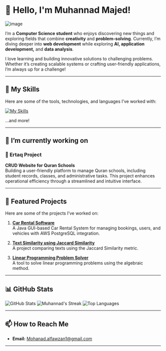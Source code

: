 

# 👋 Hello, I'm Muhannad Majed!  

<!---
> *"The future belongs to those who dare to learn and grow."*

--->
![image](https://i.pinimg.com/originals/5c/ae/fa/5caefa287638eaae50a1c43d73add8b4.gif)

 
I’m a **Computer Science student** who enjoys discovering new things and exploring fields that combine **creativity** and **problem-solving**. Currently, I’m diving deeper into **web development** while exploring **AI, application development,** and **data analysis**.  

I love learning and building innovative solutions to challenging problems. Whether it’s creating scalable systems or crafting user-friendly applications, I’m always up for a challenge!


---

## 🚀 My Skills  
Here are some of the tools, technologies, and languages I’ve worked with:  

[![My Skills](https://skillicons.dev/icons?i=cpp,java,javascript,python,mysql,react,git,supabase,expressjs,nodejs)](https://skillicons.dev)

...and more!  

---

## 🔭 I’m currently working on 
### 📘 Ertaq Project 
**CRUD Website for Quran Schools**  
Building a user-friendly platform to manage Quran schools, including student records, classes, and administrative tasks. This project enhances operational efficiency through a streamlined and intuitive interface.

---

## 📂 Featured Projects  
Here are some of the projects I’ve worked on:  

1. **[Car Rental Software](https://github.com/iMD10/CS342-Car-Rental)**  
   A Java GUI-based Car Rental System for managing bookings, users, and vehicles with AWS PostgreSQL integration.

2. **[Text Similarity using Jaccard Similarity](https://github.com/iMD10/CS315-Texts-Similarity)**  
   A project comparing texts using the Jaccard Similarity metric.  
   
3. **[Linear Programming Problem Solver](https://github.com/iMD10/MATH329-Algebraic-Method)**  
   A tool to solve linear programming problems using the algebraic method.


---

## 📊 GitHub Stats  

![GitHub Stats](https://github-readme-stats.vercel.app/api?username=iMd10&theme=react&show_icons=true&hide_border=true&count_private=true)
![Muhannad's Streak](https://github-readme-streak-stats.herokuapp.com/?user=iMd10&theme=react&hide_border=true) 
![Top Languages](https://github-readme-stats.vercel.app/api/top-langs/?username=iMd10&theme=react&show_icons=true&hide_border=true&layout=compact)

---

## 📫 How to Reach Me  
- **Email:** Mohanad.alfawzan1@gmail.com  

---



<!--
**iMD10/iMD10** is a ✨ _special_ ✨ repository because its `README.md` (this file) appears on your GitHub profile.

Here are some ideas to get you started:

- 🔭 I’m currently working on ...
- 🌱 I’m currently learning ...
- 👯 I’m looking to collaborate on ...
- 🤔 I’m looking for help with ...
- 💬 Ask me about ...
- 📫 How to reach me: ...
- 😄 Pronouns: ...
- ⚡ Fun fact: ...
-->
